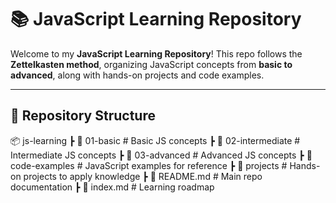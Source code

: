 # 📚 JavaScript Learning Repository

Welcome to my **JavaScript Learning Repository**! This repo follows the **Zettelkasten method**, organizing JavaScript concepts from **basic to advanced**, along with hands-on projects and code examples.

---

## 📂 Repository Structure
📦 js-learning 
┣ 📂 01-basic # Basic JS concepts 
┣ 📂 02-intermediate # Intermediate JS concepts 
┣ 📂 03-advanced # Advanced JS concepts 
┣ 📂 code-examples # JavaScript examples for reference 
┣ 📂 projects # Hands-on projects to apply knowledge 
┣ 📜 README.md # Main repo documentation 
┣ 📜 index.md # Learning roadmap 
<!-- ┣ 📜 CONTRIBUTING.md # Guidelines for contributing to the repository 
┣ 📜 LICENSE # License for the repository 
┣ 📜 .gitignore # Ignore files for Git -->